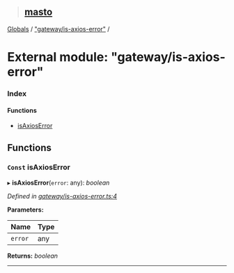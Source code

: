 > ## [masto](../README.md)

[Globals](../globals.md) / ["gateway/is-axios-error"](_gateway_is_axios_error_.md) /

# External module: "gateway/is-axios-error"

### Index

#### Functions

* [isAxiosError](_gateway_is_axios_error_.md#const-isaxioserror)

## Functions

### `Const` isAxiosError

▸ **isAxiosError**(`error`: any): *boolean*

*Defined in [gateway/is-axios-error.ts:4](https://github.com/neet/masto.js/blob/80b1796/src/gateway/is-axios-error.ts#L4)*

**Parameters:**

Name | Type |
------ | ------ |
`error` | any |

**Returns:** *boolean*

___